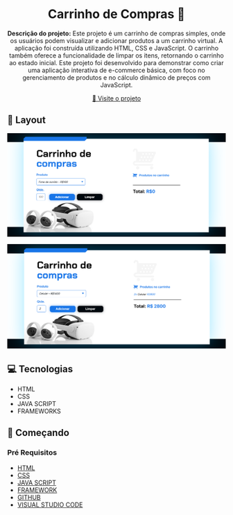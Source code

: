<h1 align="center" style="font-weight: bold;"> Carrinho de Compras 🛒 </h1>

<p align="center">
    <b>Descrição do projeto:</b>
Este projeto é um carrinho de compras simples, onde os usuários podem visualizar e adicionar produtos a um carrinho virtual. A aplicação foi construída utilizando HTML, CSS e JavaScript. O carrinho também oferece a funcionalidade de limpar os itens, retornando o carrinho ao estado inicial. Este projeto foi desenvolvido para demonstrar como criar uma aplicação interativa de e-commerce básica, com foco no gerenciamento de produtos e no cálculo dinâmico de preços com JavaScript.
</p>

<p align="center">
     <a href="https://carrinho-de-compras-uljm.vercel.app/">📱 Visite o projeto</a>
</p>

<h2 id="layout">🎨 Layout</h2>

<p align="center">
    <img src="carrinho-de-compras1.png" width="900px" alt="Imagem 1">
</p>

<p align="center"> 
    <img src="carrinho-de-compras2.png" width="900px" alt="Imagem 2">
</p>

<h2 id="technologies">💻 Tecnologias</h2>

- HTML
- CSS
- JAVA SCRIPT
- FRAMEWORKS

<h2 id="started">🚀 Começando</h2>

<h3>Pré Requisitos</h3>

- [HTML](https://github.com/)
- [CSS](https://github.com)
- [JAVA SCRIPT](https://github.com)
- [FRAMEWORK](https://github.com)
- [GITHUB](https://github.com)
- [VISUAL STUDIO CODE](https://github.com)
